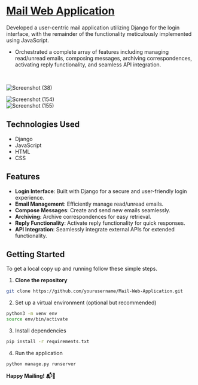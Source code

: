 # [Mail Web Application](https://youtu.be/BVSsOe7ye7k?si=lyCoYqeUVNL4WT5u)

Developed a user-centric mail application utilizing Django for the login interface, with the remainder of the functionality meticulously implemented using JavaScript.

- Orchestrated a complete array of features including managing read/unread emails, composing messages, archiving correspondences, activating reply functionality, and seamless API integration.
<br>

![Screenshot (38)](https://github.com/Sidd2024/Mail-Web-app/assets/86948743/fc1a35ea-ecc9-44f5-a18a-459aaf54cce9)
<br>

![Screenshot (154)](https://github.com/Sidd2024/Mail-Web-app/assets/86948743/0fd45fc2-9ab4-40db-b450-3cb9268ff399)
<br>
![Screenshot (155)](https://github.com/Sidd2024/Mail-Web-app/assets/86948743/ee9acd1b-3b10-4cf5-a178-64cd5649c41f)




## Technologies Used

- Django
- JavaScript
- HTML
- CSS

## Features

- **Login Interface**: Built with Django for a secure and user-friendly login experience.
- **Email Management**: Efficiently manage read/unread emails.
- **Compose Messages**: Create and send new emails seamlessly.
- **Archiving**: Archive correspondences for easy retrieval.
- **Reply Functionality**: Activate reply functionality for quick responses.
- **API Integration**: Seamlessly integrate external APIs for extended functionality.

## Getting Started

To get a local copy up and running follow these simple steps.

1. **Clone the repository**

```bash
git clone https://github.com/yourusername/Mail-Web-Application.git
```

2. Set up a virtual environment (optional but recommended)

```bash
python3 -m venv env
source env/bin/activate
```

3. Install dependencies

```bash
pip install -r requirements.txt
```

4. Run the application

```bash
python manage.py runserver
```

**Happy Mailing! 📬🚀**
